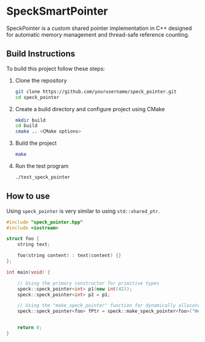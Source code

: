 # SpeckSmartPointer
SpeckPointer is a custom shared pointer implementation in C++ designed for automatic memory management and thread-safe reference counting.

## Build Instructions
To build this project follow these steps:
1. Clone the repository
    ```bash
    git clone https://github.com/yourusername/speck_pointer.git
    cd speck_pointer
    ```
2.  Create a build directory and configure project using CMake
    ```bash
    mkdir build
    cd build
    cmake .. <CMake options>
    ```
3. Build the project
    ```bash
    make
    ```
4. Run the test program
    ```bash
    ./test_speck_pointer
    ```
## How to use
Using `speck_pointer` is very similar to using `std::shared_ptr`. 

```cpp
#include "speck_pointer.hpp"
#include <iostream>

struct foo {
    string text;

    foo(string content) : text(content) {}
};

int main(void) {

    // Using the primary constructor for primitive types
    speck::speck_pointer<int> p1(new int(42));
    speck::speck_pointer<int> p2 = p1;

    // Using the "make_speck_pointer" function for dynamically allocated objects
    speck::speck_pointer<foo> fPtr = speck::make_speck_pointer<foo>("Hello World");


    return 0;
}
```
